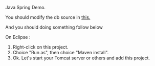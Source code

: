 Java Spring Demo.

You should modify the db source in <a href="blob/master/src/main/java/tw/com/demo/config/APConfig.java" >this.</a>

And you should doing something follow below

On Eclipse :
    
1. Right-click on this project.
2. Choice "Run as", then choice "Maven install". 
3. Ok. Let's start your Tomcat server or others and add this project.
    
    
